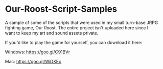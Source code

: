 # Our-Roost-Script-Samples
A sample of some of the scripts that were used in my small turn-base JRPG fighting game, Our Roost. The entire project isn't uploaded here since I want to keep my art and sound assets private.

If you'd like to play the game for yourself, you can download it here:

Windows: https://goo.gl/C91BVr

Mac: https://goo.gl/WiDXEo
